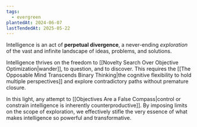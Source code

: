 ```yaml
---
tags:
  - evergreen
plantedAt: 2024-06-07
lastTendedAt: 2025-05-22
---
```

Intelligence is an act of **perpetual divergence**, a never-ending *exploration* of the vast and infinite landscape of ideas, problems, and solutions.

Intelligence thrives on the freedom to [[Novelty Search Over Objective Optimization|wander]], to question, and to discover. This requires the [[The Opposable Mind Transcends Binary Thinking|the cognitive flexibility to hold multiple perspectives]] and explore contradictory paths without premature closure.

In this light, any attempt to [[Objectives Are a False Compass|control or constrain intelligence is inherently counterproductive]]. By imposing limits on the scope of exploration, we effectively stifle the very essence of what makes intelligence so powerful and transformative.

